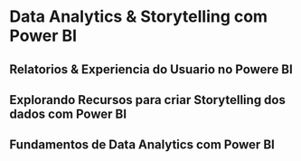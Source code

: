 # Data Analytics & Storytelling com Power BI

## Relatorios & Experiencia do Usuario no Powere BI

## Explorando Recursos para criar Storytelling dos dados com Power BI

## Fundamentos de Data Analytics com Power BI

##
